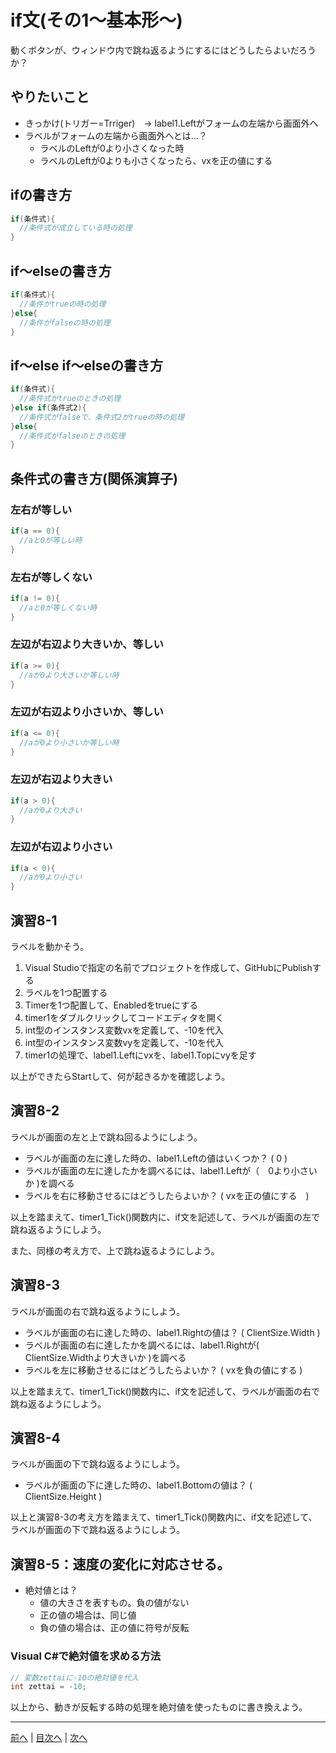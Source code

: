 # if文(その1～基本形～)
動くボタンが、ウィンドウ内で跳ね返るようにするにはどうしたらよいだろうか？

## やりたいこと
- きっかけ(トリガー=Trriger)　→ label1.Leftがフォームの左端から画面外へ
- ラベルがフォームの左端から画面外へとは...？
  - ラベルのLeftが0より小さくなった時
  - ラベルのLeftが0よりも小さくなったら、vxを正の値にする

## ifの書き方
```cs
if(条件式){
  //条件式が成立している時の処理
}
```

## if～elseの書き方
```cs
if(条件式){
  //条件がtrueの時の処理
}else{
  //条件がfalseの時の処理
}
```

## if～else if～elseの書き方
```cs
if(条件式){
  //条件式がtrueのときの処理
}else if(条件式2){
  //条件式がfalseで、条件式2がtrueの時の処理
}else{
  //条件式がfalseのときの処理
}
```

## 条件式の書き方(関係演算子)
### 左右が等しい

```cs
if(a == 0){
  //aと0が等しい時
}
```

### 左右が等しくない

```cs
if(a != 0){
  //aと0が等しくない時
}
```

### 左辺が右辺より大きいか、等しい

```cs
if(a >= 0){
  //aが0より大きいか等しい時
}
```

### 左辺が右辺より小さいか、等しい

```cs
if(a <= 0){
  //aが0より小さいか等しい時
}
```

### 左辺が右辺より大きい

```cs
if(a > 0){
  //aが0より大きい
}
```

### 左辺が右辺より小さい

```cs
if(a < 0){
  //aが0より小さい
}
```

## 演習8-1
ラベルを動かそう。

1.	Visual Studioで指定の名前でプロジェクトを作成して、GitHubにPublishする
2.	ラベルを1つ配置する
3.	Timerを1つ配置して、Enabledをtrueにする
4.	timer1をダブルクリックしてコードエディタを開く
5.	int型のインスタンス変数vxを定義して、-10を代入
6.	int型のインスタンス変数vyを定義して、-10を代入
7.	timer1の処理で、label1.Leftにvxを、label1.Topにvyを足す

以上ができたらStartして、何が起きるかを確認しよう。

## 演習8-2
ラベルが画面の左と上で跳ね回るようにしよう。

- ラベルが画面の左に達した時の、label1.Leftの値はいくつか？ ( 0 )
- ラベルが画面の左に達したかを調べるには、label1.Leftが（　0より小さいか )を調べる
- ラベルを右に移動させるにはどうしたらよいか？ ( vxを正の値にする　)

以上を踏まえて、timer1_Tick()関数内に、if文を記述して、ラベルが画面の左で跳ね返るようにしよう。

また、同様の考え方で、上で跳ね返るようにしよう。

## 演習8-3
ラベルが画面の右で跳ね返るようにしよう。
- ラベルが画面の右に達した時の、label1.Rightの値は？    ( ClientSize.Width )
- ラベルが画面の右に達したかを調べるには、label1.Rightが( ClientSize.Widthより大きいか )を調べる
- ラベルを左に移動させるにはどうしたらよいか？ ( vxを負の値にする )

以上を踏まえて、timer1_Tick()関数内に、if文を記述して、ラベルが画面の右で跳ね返るようにしよう。

## 演習8-4
ラベルが画面の下で跳ね返るようにしよう。

- ラベルが画面の下に達した時の、label1.Bottomの値は？   ( ClientSize.Height  )

以上と演習8-3の考え方を踏まえて、timer1_Tick()関数内に、if文を記述して、ラベルが画面の下で跳ね返るようにしよう。

## 演習8-5：速度の変化に対応させる。
- 絶対値とは？
  - 値の大きさを表すもの。負の値がない
  - 正の値の場合は、同じ値
  - 負の値の場合は、正の値に符号が反転

### Visual C#で絶対値を求める方法

```cs
// 変数zettaiに-10の絶対値を代入
int zettai = -10;
```

以上から、動きが反転する時の処理を絶対値を使ったものに書き換えよう。

---

[前へ](07.md) | [目次へ](README.md#%E7%9B%AE%E6%AC%A1) | [次へ](09.md)
